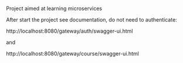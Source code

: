 Project aimed at learning microservices

After start the project see documentation, do not need to authenticate:

http://localhost:8080/gateway/auth/swagger-ui.html

and

http://localhost:8080/gateway/course/swagger-ui.html
